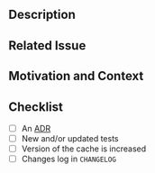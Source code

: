 <!--
Thanks for wanting to contribute to this repository.

In order for the changes to be integrated into the repo with as little friction
as possible please follow the guidance here. This includes completing all
sections as fully as possible.
Prior to creating a Pull Request, please ensure there is an open issue for the
changes you wish to make. This will provide visibility to others early in the
process. Potentially other people will wish to help out. It also allows us to
validate the change is inline with our vision for the product.

Provide a general summary of your changes in the Title
-->

## Description
<!--- Describe your changes in detail -->

## Related Issue
<!--- This project only accepts pull requests related to open issues -->
<!--- If suggesting a new feature or change, please discuss it in an issue first -->
<!--- If fixing a bug, there should be an issue describing it with steps to reproduce -->
<!--- Please link to the issue here: -->

## Motivation and Context
<!--- Why is this change required? What problem does it solve? -->

## Checklist
<!-- Ensure each of the points below have been considered and completed where applicable -->
- [ ] An [ADR](http://thinkrelevance.com/blog/2011/11/15/documenting-architecture-decisions)
- [ ] New and/or updated tests
- [ ] Version of the cache is increased
- [ ] Changes log in `CHANGELOG`
